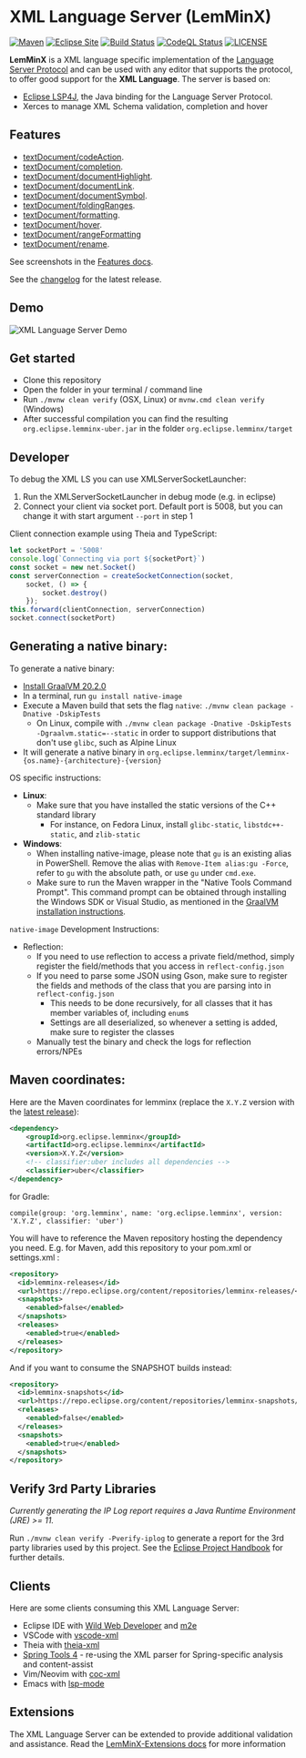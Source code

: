 XML Language Server (LemMinX)
===========================
[![Maven](https://img.shields.io/maven-metadata/v?metadataUrl=https%3A%2F%2Frepo.eclipse.org%2Fcontent%2Frepositories%2Flemminx-releases%2Forg%2Feclipse%2Flemminx%2Forg.eclipse.lemminx%2Fmaven-metadata.xml&style=for-the-badge&logo=apachemaven&logoColor=white&color=informational)](https://repo.eclipse.org/content/repositories/lemminx-releases/org/eclipse/lemminx/org.eclipse.lemminx/)
[![Eclipse Site](https://img.shields.io/badge/Eclipse%20Site-lemminx-informational?logo=eclipse&style=for-the-badge)](https://download.eclipse.org/lemminx/releases/)
[![Build Status](https://img.shields.io/jenkins/tests?jobUrl=https%3A%2F%2Fci.eclipse.org%2Flemminx%2Fjob%2Flemminx%2Fjob%2Fmain%2F&style=for-the-badge&logo=jenkins&logoColor=white)](https://ci.eclipse.org/lemminx/job/lemminx/job/main/)
[![CodeQL Status](https://img.shields.io/github/workflow/status/eclipse/lemminx/CodeQL/main?style=for-the-badge&label=codeql&logo=githubactions&logoColor=white)](https://github.com/eclipse/lemminx/actions/workflows/codeql-analysis.yml?query=branch%3Amain)
[![LICENSE](https://img.shields.io/github/license/eclipse/lemminx?style=for-the-badge&color=informational)](https://github.com/eclipse/lemminx/blob/main/LICENSE)

**LemMinX** is a XML language specific implementation of the [Language Server Protocol](https://github.com/Microsoft/language-server-protocol)
and can be used with any editor that supports the protocol, to offer good support for the **XML Language**. The server is based on:

 * [Eclipse LSP4J](https://github.com/eclipse/lsp4j), the Java binding for the Language Server Protocol.
 * Xerces to manage XML Schema validation, completion and hover

Features
--------------

* [textDocument/codeAction](https://microsoft.github.io/language-server-protocol/specification#textDocument_codeAction).
* [textDocument/completion](https://microsoft.github.io/language-server-protocol/specification#textDocument_completion).
* [textDocument/documentHighlight](https://microsoft.github.io/language-server-protocol/specification#textDocument_documentHighlight).
* [textDocument/documentLink](https://microsoft.github.io/language-server-protocol/specification#textDocument_documentLink).
* [textDocument/documentSymbol](https://microsoft.github.io/language-server-protocol/specification#textDocument_documentSymbol).
* [textDocument/foldingRanges](https://microsoft.github.io/language-server-protocol/specification#textDocument_foldingRange).
* [textDocument/formatting](https://microsoft.github.io/language-server-protocol/specification#textDocument_formatting).
* [textDocument/hover](https://microsoft.github.io/language-server-protocol/specification#textDocument_hover).
* [textDocument/rangeFormatting](https://microsoft.github.io/language-server-protocol/specification#textDocument_rangeFormatting)
* [textDocument/rename](https://microsoft.github.io/language-server-protocol/specification#textDocument_rename).

See screenshots in the [Features docs](./docs/Features.md).

See the [changelog](CHANGELOG.md) for the latest release.


Demo
--------------

![XML Language Server Demo](docs/images/XMLLanguageServerDemo.gif)

Get started
--------------
* Clone this repository
* Open the folder in your terminal / command line
* Run `./mvnw clean verify` (OSX, Linux) or `mvnw.cmd clean verify` (Windows)
* After successful compilation you can find the resulting `org.eclipse.lemminx-uber.jar` in the folder `org.eclipse.lemminx/target`

Developer
--------------

To debug the XML LS you can use XMLServerSocketLauncher:

1. Run the XMLServerSocketLauncher in debug mode (e.g. in eclipse)
2. Connect your client via socket port. Default port is 5008, but you can change it with start argument `--port` in step 1

Client connection example using Theia and TypeScript:

```js
let socketPort = '5008'
console.log(`Connecting via port ${socketPort}`)
const socket = new net.Socket()
const serverConnection = createSocketConnection(socket,
    socket, () => {
        socket.destroy()
    });
this.forward(clientConnection, serverConnection)
socket.connect(socketPort)
```

Generating a native binary:
---------------------------------
To generate a native binary:
- [Install GraalVM 20.2.0](https://www.graalvm.org/docs/getting-started/#install-graalvm)
- In a terminal, run `gu install native-image`
- Execute a Maven build that sets the flag `native`: `./mvnw clean package -Dnative -DskipTests`
  - On Linux, compile with `./mvnw clean package -Dnative -DskipTests -Dgraalvm.static=--static`
    in order to support distributions that don't use `glibc`, such as Alpine Linux
- It will generate a native binary in `org.eclipse.lemminx/target/lemminx-{os.name}-{architecture}-{version}`

OS specific instructions:
- __Linux__:
  - Make sure that you have installed the static versions of the C++ standard library
    - For instance, on Fedora Linux, install `glibc-static`, `libstdc++-static`, and `zlib-static`
- __Windows__:
  - When installing native-image, please note that `gu` is an existing alias in PowerShell.
  Remove the alias with `Remove-Item alias:gu -Force`, refer to `gu` with the absolute path, or use `gu` under `cmd.exe`.
  - Make sure to run the Maven wrapper in the "Native Tools Command Prompt".
  This command prompt can be obtained through installing the Windows SDK or Visual Studio, as
  mentioned in the [GraalVM installation instructions](https://www.graalvm.org/docs/getting-started-with-graalvm/windows/).

`native-image` Development Instructions:
- Reflection:
  - If you need to use reflection to access a private field/method, simply register the field/methods that you access in `reflect-config.json`
  - If you need to parse some JSON using Gson, make sure to register the fields and methods of the class that you are parsing into in `reflect-config.json`
    - This needs to be done recursively, for all classes that it has member variables of, including `enum`s
    - Settings are all deserialized, so whenever a setting is added, make sure to register the classes
  - Manually test the binary and check the logs for reflection errors/NPEs

Maven coordinates:
------------------

Here are the Maven coordinates for lemminx (replace the `X.Y.Z` version with the [latest release](https://repo.eclipse.org/content/repositories/lemminx-releases)):
```xml
<dependency>
    <groupId>org.eclipse.lemminx</groupId>
    <artifactId>org.eclipse.lemminx</artifactId>
    <version>X.Y.Z</version>
    <!-- classifier:uber includes all dependencies -->
    <classifier>uber</classifier>
</dependency>
```

for Gradle:
```
compile(group: 'org.lemminx', name: 'org.eclipse.lemminx', version: 'X.Y.Z', classifier: 'uber')
```

You will have to reference the Maven repository hosting the dependency you need. E.g. for Maven, add this repository to your pom.xml or settings.xml :
```xml
<repository>
  <id>lemminx-releases</id>
  <url>https://repo.eclipse.org/content/repositories/lemminx-releases/</url>
  <snapshots>
    <enabled>false</enabled>
  </snapshots>
  <releases>
    <enabled>true</enabled>
  </releases>
</repository>
```

And if you want to consume the SNAPSHOT builds instead:
```xml
<repository>
  <id>lemminx-snapshots</id>
  <url>https://repo.eclipse.org/content/repositories/lemminx-snapshots/</url>
  <releases>
    <enabled>false</enabled>
  </releases>
  <snapshots>
    <enabled>true</enabled>
  </snapshots>
</repository>
```

Verify 3rd Party Libraries
----------------------------

_Currently generating the IP Log report requires a Java Runtime Environment (JRE) >= 11._

Run `./mvnw clean verify -Pverify-iplog` to generate a report for the 3rd party libraries used by this project. See the [Eclipse Project Handbook](https://www.eclipse.org/projects/handbook/#ip-license-tool) for further details.


Clients
-------

Here are some clients consuming this XML Language Server:

 * Eclipse IDE with [Wild Web Developer](https://github.com/eclipse/wildwebdeveloper) and [m2e](https://www.eclipse.org/m2e/)
 * VSCode with [vscode-xml](https://github.com/redhat-developer/vscode-xml)
 * Theia with [theia-xml](https://github.com/theia-ide/theia-xml-extension)
 * [Spring Tools 4](https://github.com/spring-projects/sts4) - re-using the XML parser for Spring-specific analysis and content-assist
 * Vim/Neovim with [coc-xml](https://github.com/fannheyward/coc-xml)
 * Emacs with [lsp-mode](https://github.com/emacs-lsp/lsp-mode)


Extensions
----------

The XML Language Server can be extended to provide additional validation and assistance. Read the [LemMinX-Extensions docs](./docs/LemMinX-Extensions.md) for more information
